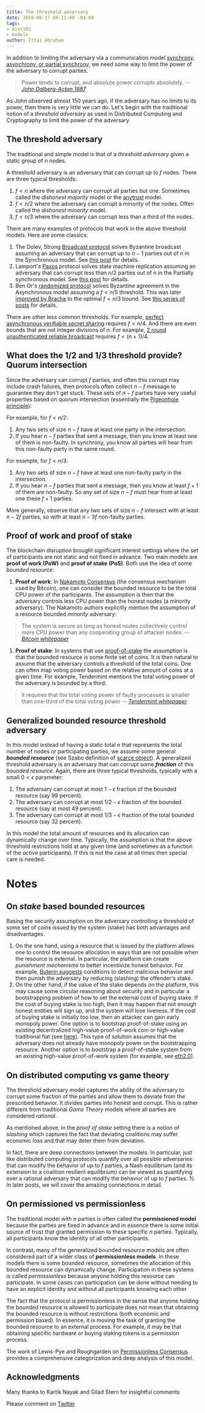 ```yaml
---
title: The threshold adversary
date: 2019-06-17 09:11:00 -04:00
tags:
- dist101
- models
author: Ittai Abraham
---
```


In addition to limiting the adversary via a communication model [synchrony, asynchrony, or partial synchrony](https://decentralizedthoughts.github.io/2019-06-01-2019-5-31-models/), we need some way to limit the power of the adversary to corrupt parties. 

> Power tends to corrupt, and absolute power corrupts absolutely.
> -- <cite> [John Dalberg-Acton 1887](https://en.wikipedia.org/wiki/John_Dalberg-Acton,_1st_Baron_Acton) </cite>

As John observed almost 150 years ago, if the adversary has no limits to its power, then there is very little we can do. Let's begin with the traditional notion of a *threshold adversary* as used in Distributed Computing and Cryptography to limit the power of the adversary.

## The threshold adversary 

The traditional and simple model is that of a *threshold adversary* given a static group of $n$ nodes. 

A threshold adversary is an adversary that can corrupt up to $f$ nodes. There are three typical thresholds:

1. $f<n$ where the adversary can corrupt all parties but one. Sometimes called the *dishonest majority* model or the [anytrust](https://www.ohmygodel.com/publications/d3-eurosec12.pdf) model.
2. $f<n/2$ where the adversary can corrupt a minority of the nodes. Often called the *dishonest minority* model.  
3. $f<n/3$ where the adversary can corrupt less than a third of the nodes. 

There are many examples of protocols that work in the above threshold models. Here are some classics:

1. The Dolev, Strong [Broadcast protocol](https://www.cs.huji.ac.il/~dolev/pubs/authenticated.pdf)  solves Byzantine broadcast assuming an adversary that can corrupt up to $n-1$ parties out of $n$ in the Synchronous model. See [this post](https://decentralizedthoughts.github.io/2019-12-22-dolev-strong/) for details.
2. Lamport's [Paxos](https://lamport.azurewebsites.net/pubs/lamport-paxos.pdf) protocol solves state machine replication assuming an adversary that can corrupt less than $n/2$ parties out of $n$ in the Partially synchronous model. See [this post](https://decentralizedthoughts.github.io/2022-11-04-paxos-via-recoverable-broadcast/) for details.
3. Ben Or's [randomized protocol](http://www.cs.utexas.edu/users/lorenzo/corsi/cs380d/papers/p27-ben-or.pdf) solves Byzantine agreement in the Asynchronous model assuming a $f<n/5$ threshold. This was later [improved by Bracha](https://core.ac.uk/download/pdf/82523202.pdf) to the optimal $f<n/3$ bound. See [this series of posts](https://decentralizedthoughts.github.io/2022-03-30-asynchronous-agreement-part-one-defining-the-problem/) for details.

There are other less common thresholds. For example, [perfect asynchronous verifiable secret sharing](https://decentralizedthoughts.github.io/2020-07-15-asynchronous-fault-tolerant-computation-with-optimal-resilience/) requires $f<n/4$. And there are even bounds that are not integer divisions of $n$. For example, [2 round unauthenticated reliable broadcast](https://decentralizedthoughts.github.io/2021-09-29-the-round-complexity-of-reliable-broadcast/) requires $f < (n+1)/4$.

## What does the $1/2$ and $1/3$ threshold provide? Quorum intersection

Since the adversary can corrupt $f$ parties, and often this corrupt may include crash failures, then protocols often collect $n-f$ message to guarantee they don't get stuck. These sets of $n-f$ parties have very useful properties based on quorum intersection (essentially the [Pigeonhole principle](https://en.wikipedia.org/wiki/Pigeonhole_principle)):

For example, for $f<n/2$:

1. Any two sets of size $n-f$ have at least one party in the intersection.
2. If you hear $n-f$ parties that sent a message, then you know at least one of them is non-faulty. In synchrony, you know all parties will hear from this non-faulty party in the same round.

For example, for $f<n/3$:

1. Any two sets of size $n-f$ have at least one non-faulty party in the intersection.
2. If you hear $n-f$ parties that sent a message, then you know at least $f+1$ of them are non-faulty. So any set of size $n-f$ must hear from at least one these $f+1$ parties.

More generally, observe that any two sets of size $n-f$ intersect with at least $n-2f$ parties, so with at least $n-3f$ non-faulty parties. 

## Proof of work and proof of stake

The blockchain disruption brought significant interest settings where the set of participants are not static and not fixed in advance. Two main models are **proof of work (PoW)** and **proof of stake (PoS)**. Both use the idea of some *bounded resource*:

1. **Proof of work**: In [Nakamoto Consensus](https://decentralizedthoughts.github.io/2021-10-15-Nakamoto-Consensus/) (the consensus mechanism used by Bitcoin), one can consider the bounded resource to be the total CPU power of the participants. The assumption is then that the adversary controls less CPU power than the honest nodes (a minority adversary). The Nakamoto authors explicitly mention the assumption of a resource bounded *minority* adversary:
> The system is secure as long as honest nodes collectively control more CPU power than any cooperating group of attacker nodes.
> -- <cite>[Bitcoin whitepaper](https://bitcoin.org/bitcoin.pdf) </cite>

1. **Proof of stake**: In systems that use [proof-of-stake](https://www.investopedia.com/terms/p/proof-stake-pos.asp) the assumption is that the bounded resource is some finite set of coins. It is then natural to assume that the adversary controls a threshold of the total coins. One can often map voting power based on the relative amount of coins at a given time. For example, Tendermint mentions the total voting power of the adversary is bounded by a third:
> it requires that the total voting power of faulty processes is smaller than one-third of the total voting power
> -- <cite> [Tendermint whitepaper](https://arxiv.org/pdf/1807.04938.pdf) </cite>

## Generalized bounded resource threshold adversary 

In this model instead of having a static total *n* that represents the total number of nodes or participating parties, we assume some general **_bounded resource_** (see Szabo definition of [scarce object](https://nakamotoinstitute.org/scarce-objects/)). A generalized threshold adversary is an adversary that can corrupt some **_fraction_** of this *bounded resource*. Again, there are three typical thresholds, typically with a small $0<\epsilon$ parameter:

1. The adversary can corrupt at most $1-\epsilon$ fraction of the bounded resource (say 99 percent).
2. The adversary can corrupt at most $1/2 - \epsilon$ fraction of the bounded resource (say at most 49 percent).
3. The adversary can corrupt at most $1/3 - \epsilon$ fraction of the total bounded resource (say 32 percent). 

In this model the total amount of resources and its allocation can dynamically change over time. Typically, the assumption is that the above threshold restrictions hold at any given time (and sometimes as a function of the *active* participants). If this is not the case at all times then special care is needed.

# Notes

## On *stake* based bounded resources

Basing the security assumption on the adversary controlling a threshold of some set of coins issued by the system (stake) has both advantages and disadvantages.

1. On the one hand, using a resource that is issued by the platform allows one to control the resource allocation in ways that are not possible when the resource is external. In particular, the platform can create *punishment mechanisms* to better incentivize honest behavior. For example, [Buterin suggests](https://medium.com/@VitalikButerin/minimal-slashing-conditions-20f0b500fc6c) conditions to detect malicious behavior and then punish the adversary by reducing (slashing) the offender's stake.
2. On the other hand, if the value of the stake depends on the platform, this may cause some circular reasoning about security and in particular a bootstrapping problem of how to set the external cost of buying stake. If the cost of buying stake is too high, then it may happen that not enough honest entities will sign up, and the system will lose liveness. If the cost of buying stake is initially too low, then an attacker can gain early monopoly power. One option is to bootstrap proof-of-stake using an existing decentralized high-value proof-of-work coin or high-value traditional fiat (see [here](https://bitcoinist.com/visa-paypal-10-million-run-facebook-coin-node/)). This type of solution assumes that the adversary does not already have monopoly power on the bootstrapping resource. Another option is to bootstrap a proof-of-stake system from an existing high-value proof-of-work system (for example, see [eth2.0](https://github.com/ethereum/eth2.0-specs)).

## On distributed computing vs game theory

The threshold adversary model captures the ability of the adversary to corrupt some fraction of the parties and allow them to deviate from the prescribed behavior. It divides parties into honest and corrupt. This is rather different from traditional *Game Theory* models where all parties are considered *rational*. 

As mentioned above, in the *proof of stake* setting there is a notion of *slashing* which captures the fact that deviating coalitions may suffer economic loss and that may deter them from deviation.

In fact, there are deep connections between the models. In particular, just like distributed computing protocols quantify over all possible adversaries that can modify the behavior of up to $f$ parties, a Nash equilibrium (and its extension to a coalition resilient equilibrium) can be viewed as quantifying over a rational adversary that can modify the behavior of up to $f$ parties.
%
In later posts, we will cover the amazing connections in detail.

## On permissioned vs permissionless

The traditional model with $n$ parties is often called the **permissioned model** because the parties are fixed in advance and in essence there is some initial source of trust that granted permission to these specific $n$ parties. Typically, all participants know the identity of all other participants.

In contrast, many of the generalized bounded resource models are often considered part of a wider class of **permissionless models**. In these models there is some bounded resource, sometimes the allocation of this bounded resource can dynamically change. Participation in these systems is called *permissionless* because anyone holding this resource can participate. In some cases can participation can be done without needing to have an explicit identity and without all participants knowing each other. 

The fact that the protocol is permissionless in the sense that anyone holding the bounded resource is allowed to participate does not mean that obtaining the bounded resource is without restrictions (both economic and permission based). In essence, it is moving the task of granting the bounded resource to an external process. For example, it may be that obtaining specific hardware or buying staking tokens is a permission process.

The work of Lewis-Pye and Roughgarden on [Permissionless Consensus](https://arxiv.org/pdf/2304.14701.pdf) provides a comprehensive categorization and deep analysis of this model.

## Acknowledgments

Many thanks to Kartik Nayak and Gilad Stern for insightful comments

Please comment on [Twitter](https://twitter.com/ittaia/status/1141475000278556674?s=20)


